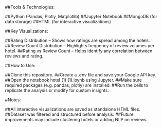  ##Tools & Technologies:

##Python (Pandas, Plotly, Matplotlib)
##Jupyter Notebook
##MongoDB (for data storage)
##HTML (for interactive visualizations)

 ##Key Visualizations:

##Rating Distribution – Shows how ratings are spread among the hotels.
##Review Count Distribution – Highlights frequency of review volumes per hotel.
##Rating vs Review Count – Helps identify any correlation between reviews and rating.

 ##How to Use:

##Clone this repository.
##Create a .env file and save your Google API key.
##Open the notebook hotel (1) (1).ipynb using Jupyter.
##Make sure required packages (e.g. pandas, plotly) are installed.
##Run the cells to replicate the analysis or modify for custom insights.

 #Notes:

##All interactive visualizations are saved as standalone HTML files.
##Dataset was filtered and structured before analysis.
##Future improvements may include clustering hotels or adding NLP on reviews.